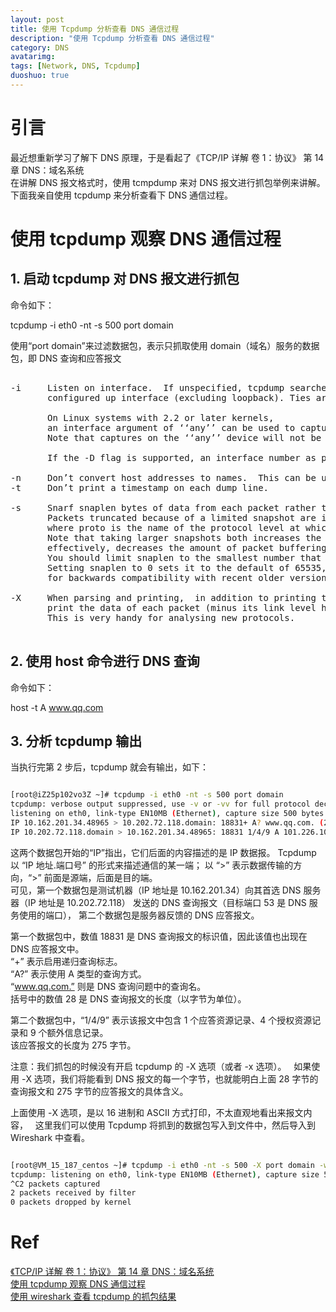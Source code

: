 ```yaml
---
layout: post
title: 使用 Tcpdump 分析查看 DNS 通信过程
description: "使用 Tcpdump 分析查看 DNS 通信过程"
category: DNS
avatarimg:
tags: [Network, DNS, Tcpdump]
duoshuo: true
---
```


# 引言

最近想重新学习了解下 DNS 原理，于是看起了《TCP/IP 详解 卷 1：协议》 第 14 章 DNS：域名系统  
在讲解 DNS 报文格式时，使用 tcmpdump 来对 DNS 报文进行抓包举例来讲解。   
下面我亲自使用 tcpdump 来分析查看下 DNS 通信过程。

# 使用 tcpdump 观察 DNS 通信过程

## 1. 启动 tcpdump 对 DNS 报文进行抓包

命令如下：

> 
tcpdump -i eth0 -nt -s 500 port domain

使用“port domain”来过滤数据包，表示只抓取使用 domain（域名）服务的数据包，即 DNS 查询和应答报文


<pre>

-i     Listen on interface.  If unspecified, tcpdump searches the system interface list for the lowest numbered,
       configured up interface (excluding loopback). Ties are broken by choosing the earliest match.

       On Linux systems with 2.2 or later kernels, 
       an interface argument of ‘‘any’’ can be used to capture packets from all interfaces.          
       Note that captures on the ‘‘any’’ device will not be done in promiscuous mode.
       
       If the -D flag is supported, an interface number as printed by that flag can be used as the interface argument.

-n     Don’t convert host addresses to names.  This can be used to avoid DNS lookups.
-t     Don’t print a timestamp on each dump line.

-s     Snarf snaplen bytes of data from each packet rather than the default of 65535 bytes.  
       Packets truncated because of a limited snapshot are indicated in the output with ‘‘[|proto]’’, 
       where proto is the name of the protocol level at which the truncation has occurred.  
       Note that taking larger snapshots both increases the amount of time it takes to process packets and, 
       effectively, decreases the amount of packet buffering.  This may cause packets to be lost.  
       You should limit snaplen to the smallest number that will capture the protocol information you’re interested in.  
       Setting snaplen to 0 sets it to the default of 65535, 
       for backwards compatibility with recent older versions of tcpdump.

-X     When parsing and printing,  in addition to printing the headers of each packet, 
       print the data of each packet (minus its link level header) in hex and ASCII.  
       This is very handy for analysing new protocols.

</pre>



## 2. 使用 host 命令进行 DNS 查询

命令如下：

> 
host -t A www.qq.com

## 3. 分析 tcpdump 输出

当执行完第 2 步后，tcpdump 就会有输出，如下：

```bash

[root@iZ25p102vo3Z ~]# tcpdump -i eth0 -nt -s 500 port domain
tcpdump: verbose output suppressed, use -v or -vv for full protocol decode
listening on eth0, link-type EN10MB (Ethernet), capture size 500 bytes
IP 10.162.201.34.48965 > 10.202.72.118.domain: 18831+ A? www.qq.com. (28)
IP 10.202.72.118.domain > 10.162.201.34.48965: 18831 1/4/9 A 101.226.103.106 (275)

```     

> 
这两个数据包开始的“IP”指出，它们后面的内容描述的是 IP 数据报。 
Tcpdump 以 “IP 地址.端口号” 的形式来描述通信的某一端； 
以 “>” 表示数据传输的方向，“>” 前面是源端，后面是目的端。  
可见，第一个数据包是测试机器（IP 地址是 10.162.201.34）向其首选 DNS 服务器（IP 地址是 10.202.72.118）
发送的 DNS 查询报文（目标端口 53 是 DNS 服务使用的端口），
第二个数据包是服务器反馈的 DNS 应答报文。 

> 
第一个数据包中，数值 18831 是 DNS 查询报文的标识值，因此该值也出现在 DNS 应答报文中。  
“+” 表示启用递归查询标志。  
“A?” 表示使用 A 类型的查询方式。  
“www.qq.com.” 则是 DNS 查询问题中的查询名。  
括号中的数值 28 是 DNS 查询报文的长度（以字节为单位）。  

> 
第二个数据包中，“1/4/9” 表示该报文中包含 1 个应答资源记录、4 个授权资源记录和 9 个额外信息记录。  
该应答报文的长度为 275 字节。

> 
注意：我们抓包的时候没有开启 tcpdump 的 -X 选项（或者 -x 选项）。  
如果使用 -X 选项，我们将能看到 DNS 报文的每一个字节，也就能明白上面 28 字节的查询报文和 275 字节的应答报文的具体含义。  

上面使用 -X 选项，是以 16 进制和 ASCII 方式打印，不太直观地看出来报文内容，  
这里我们可以使用 Tcpdump 将抓到的数据包写入到文件中，然后导入到 Wireshark 中查看。

```bash

[root@VM_15_187_centos ~]# tcpdump -i eth0 -nt -s 500 -X port domain -w dns-dump.pcap -v
tcpdump: listening on eth0, link-type EN10MB (Ethernet), capture size 500 bytes
^C2 packets captured
2 packets received by filter
0 packets dropped by kernel

```    

# Ref
[《TCP/IP 详解 卷 1：协议》 第 14 章 DNS：域名系统](https://book.douban.com/subject/1088054/)  
[使用 tcpdump 观察 DNS 通信过程](http://book.51cto.com/art/201306/400247.htm)  
[使用 wireshark 查看 tcpdump 的抓包结果](https://mozillazg.github.io/2015/05/open-tcpdump-result-with-wireshark-gui.html)  
